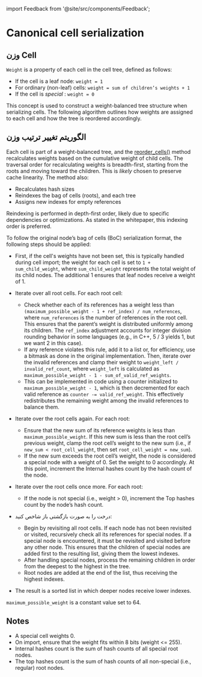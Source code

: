 import Feedback from '@site/src/components/Feedback';

# Canonical cell serialization

## وزن Cell

`Weight` is a property of each cell in the cell tree, defined as follows:

- If the cell is a leaf node: `weight = 1`
- For ordinary (non-leaf) cells: `weight = sum of children’s weights + 1`
- If the cell is _special_ : `weight = 0`

This concept is used to construct a weight-balanced tree structure when serializing cells. The following algorithm outlines how weights are assigned to each cell and how the tree is reordered accordingly.

## الگوریتم تغییر ترتیب وزن

Each cell is part of a weight-balanced tree, and the [reorder_cells()](https://github.com/ton-blockchain/ton/blob/15088bb8784eb0555469d223cd8a71b4e2711202/crypto/vm/boc.cpp#L249) method recalculates weights based on the cumulative weight of child cells.
The traversal order for recalculating weights is breadth-first, starting from the roots and moving toward the children. This is _likely_ chosen to preserve cache linearity.
The method also:

- Recalculates hash sizes
- Reindexes the bag of cells (roots), and each tree
- Assigns new indexes for empty references

Reindexing is performed in depth-first order, likely due to specific dependencies or optimizations. As stated in the whitepaper, this indexing order is preferred.

To follow the original node’s bag of cells (BoC) serialization format, the following steps should be applied:

- First, if the cell's weights have not been set, this is typically handled during cell import; the weight for each cell is set to `1 + sum_child_weight`, where `sum_child_weight` represents the total weight of its child nodes. The additional 1 ensures that leaf nodes receive a weight of 1.

- Iterate over all root cells. For each root cell:
  - Check whether each of its references has a weight less than `(maximum_possible_weight - 1 + ref_index) / num_references`, where `num_references` is the number of references in the root cell. This ensures that the parent’s weight is distributed uniformly among its children. The `ref_index` adjustment accounts for integer division rounding behavior in some languages (e.g., in C++, 5 / 3 yields 1, but we want 2 in this case).
  - If any reference violates this rule, add it to a list or, for efficiency, use a bitmask as done in the original implementation. Then, iterate over the invalid references and clamp their weight to `weight_left / invalid_ref_count`, where `weight_left` is calculated as `maximum_possible_weight - 1 - sum_of_valid_ref_weights`.
  - This can be implemented in code using a counter initialized to `maximum_possible_weight - 1`, which is then decremented for each valid reference as `counter -= valid_ref_weight`. This effectively redistributes the remaining weight among the invalid references to balance them.

- Iterate over the root cells again. For each root:
  - Ensure that the new sum of its reference weights is less than `maximum_possible_weight`. If this new sum is less than the root cell’s previous weight, clamp the root cell’s weight to the new sum (i.e., if `new_sum < root_cell_weight`, then set `root_cell_weight = new_sum`).
  - If the new sum exceeds the root cell’s weight, the node is considered a special node with a weight of 0. Set the weight to 0 accordingly. At this point, increment the Internal hashes count by the hash count of the node.

- Iterate over the root cells once more. For each root:
  - If the node is not special (i.e., weight > 0), increment the Top hashes count by the node’s hash count.

- درخت را به صورت بازگشتی باز شاخص کنید:
  - Begin by revisiting all root cells. If each node has not been revisited or visited, recursively check all its references for special nodes. If a special node is encountered, it must be revisited and visited before any other node. This ensures that the children of special nodes are added first to the resulting list, giving them the lowest indexes.
  - After handling special nodes, process the remaining children in order from the deepest to the highest in the tree.
  - Root nodes are added at the end of the list, thus receiving the highest indexes.

- The result is a sorted list in which deeper nodes receive lower indexes.

`maximum_possible_weight` is a constant value set to 64.

## Notes

- A special cell weights 0.
- On import, ensure that the weight fits within 8 bits (weight \<= 255).
- Internal hashes count is the sum of hash counts of all special root nodes.
- The top hashes count is the sum of hash counts of all non-special (i.e., regular) root nodes.
  <Feedback />

